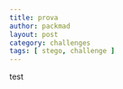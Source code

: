 ```yaml
---
title: prova
author: packmad
layout: post
category: challenges
tags: [ stego, challenge ]
---
```


test
